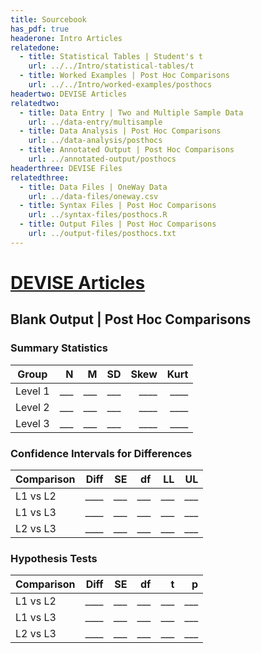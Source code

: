 ```yaml
---
title: Sourcebook
has_pdf: true
headerone: Intro Articles
relatedone:
  - title: Statistical Tables | Student's t
    url: ../../Intro/statistical-tables/t
  - title: Worked Examples | Post Hoc Comparisons
    url: ../../Intro/worked-examples/posthocs
headertwo: DEVISE Articles
relatedtwo:
  - title: Data Entry | Two and Multiple Sample Data
    url: ../data-entry/multisample
  - title: Data Analysis | Post Hoc Comparisons
    url: ../data-analysis/posthocs
  - title: Annotated Output | Post Hoc Comparisons
    url: ../annotated-output/posthocs
headerthree: DEVISE Files
relatedthree:
  - title: Data Files | OneWay Data
    url: ../data-files/oneway.csv
  - title: Syntax Files | Post Hoc Comparisons
    url: ../syntax-files/posthocs.R
  - title: Output Files | Post Hoc Comparisons
    url: ../output-files/posthocs.txt
---
```


# [DEVISE Articles](../index.md)

## Blank Output | Post Hoc Comparisons

### Summary Statistics

| Group   | N   | M   | SD  | Skew | Kurt |
|---------|----:|----:|----:|-----:|-----:|
| Level 1 | ___ | ___ | ___ | ____ | ____ |
| Level 2 | ___ | ___ | ___ | ____ | ____ |
| Level 3 | ___ | ___ | ___ | ____ | ____ |

### Confidence Intervals for Differences

| Comparison | Diff | SE  | df  | LL  | UL  |
|------------|-----:|----:|----:|----:|----:|
| L1 vs L2   | ____ | ___ | ___ | ___ | ___ |
| L1 vs L3   | ____ | ___ | ___ | ___ | ___ |
| L2 vs L3   | ____ | ___ | ___ | ___ | ___ |

### Hypothesis Tests

| Comparison | Diff | SE  | df  | t   | p   |
|------------|-----:|----:|----:|----:|----:|
| L1 vs L2   | ____ | ___ | ___ | ___ | ___ |
| L1 vs L3   | ____ | ___ | ___ | ___ | ___ |
| L2 vs L3   | ____ | ___ | ___ | ___ | ___ |
